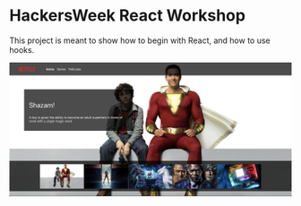 # HackersWeek React Workshop

This project is meant to show how to begin with React, and how to use hooks.

![Mockup](Mockup.png)
